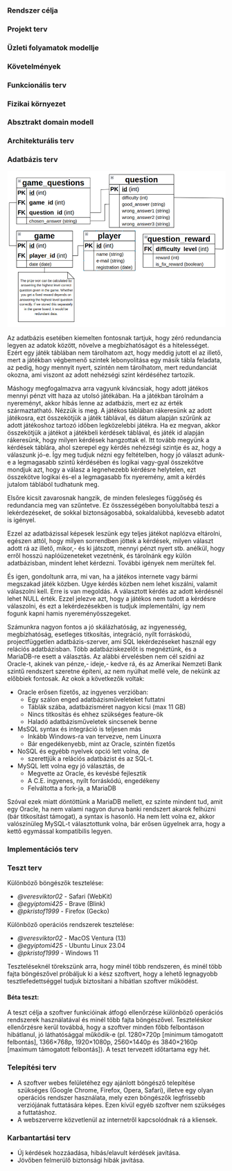 ### Rendszer célja


### Projekt terv


### Üzleti folyamatok modellje


### Követelmények


### Funkcionális terv


### Fizikai környezet


### Absztrakt domain modell


### Architekturális terv


### Adatbázis terv

![](../kepek/tamaskisprojectadatb.png)

Az adatbázis esetében kiemelten fontosnak tartjuk, hogy zéró redundancia legyen az adatok között, növelve a megbízhatóságot és a hitelességet. Ezért egy játék táblában nem tárolhatom azt, hogy meddig jutott el az illető, mert a játékban végbemenő szintek lebonyolitása egy másik tábla feladata, az pedig, hogy mennyit nyert, szintén nem tárolhatom, mert redundanciát okozna, ami viszont az adott nehézségi szint kérdéséhez tartozik. 

Máshogy megfogalmazva arra vagyunk kíváncsiak, hogy adott játékos mennyi pénzt vitt haza az utolsó játékában. Ha a játékban tárolnám a nyereményt, akkor hibás lenne az adatbázis, mert ez az érték származtatható. Nézzük is meg.
A játékos táblában rákeresünk az adott játékosra, ezt összekötjük a játék táblával, és dátum alapján szűrűnk az adott játékoshoz tartozó időben legközelebbi játékra. Ha ez megvan, akkor összekötjük a játékot a játékbeli kérdések táblával, és játék id alapján rákeresünk, hogy milyen kérdések hangzottak el. Itt tovább megyünk a kérdések táblára, ahol szerepel egy kérdés nehézségi szintje és az, hogy a válaszunk jó-e. Így meg tudjuk nézni egy feltételben, hogy jó választ adunk-e a legmagasabb szintű kérdésében és logikai vagy-gyal összekötve mondjuk azt, hogy a válasz a legnehezebb kérdésre helytelen, ezt összekötve logikai és-el a legmagasabb fix nyeremény, amit a kérdés jutalom táblából tudhatunk meg.

Elsőre kicsit zavarosnak hangzik, de minden felesleges függőség és redundancia meg van szűntetve. Ez összességében bonyolultabbá teszi a lekérdezéseket, de sokkal biztonságosabbá, sokaldalúbbá, kevesebb adatot is igényel.

Ezzel az adatbázissal képesek leszünk egy teljes játékot naplózva eltárolni, egészen attól, hogy milyen sorrendben jöttek a kérdések, milyen választ adott rá az illető, mikor,- és ki játszott, mennyi pénzt nyert stb. anélkül, hogy erről hosszú naplóüzeneteket vezetnénk, és tárolnánk egy külön adatbázisban, mindent lehet kérdezni. További igények nem merültek fel. 

És igen, gondoltunk arra, mi van, ha a játékos internete vagy bármi megszakad játék közben. Ugye kérdés közben nem lehet kiszálni, valamit válaszolni kell. Erre is van megoldás. A választott kérdés az adott kérdésnél lehet NULL érték. Ezzel jelezve azt, hogy a játékos nem tudott a kérdésre válaszolni, és ezt a lekérdezésekben is tudjuk implementálni, így nem fogunk kapni hamis nyereményösszegeket.

Számunkra nagyon fontos a jó skálázhatóság, az ingyenesség, megbízhatóság, esetleges titkosítás, integráció, nyílt forráskódú, projectfüggetlen adatbázis-szerver, ami SQL lekérdezéseket használ egy relációs adatbázisban. Több adatbáziskezelőt is megnéztünk, és a MariaDB-re esett a választás. Az alábbi érvelésben nem cél szidni az Oracle-t, akinek van pénze,- ideje,- kedve rá, és az Amerikai Nemzeti Bank szintű rendszert szeretne építeni, az nem nyúlhat mellé vele, de nekünk az előbbiek fontosak. Az okok a következők voltak:
 - Oracle erősen fizetős, az ingyenes verzióban:
   - Egy szálon enged adatbázisműveleteket futtatni
   - Táblák szába, adatbázisméret nagyon kicsi (max 11 GB)
   - Nincs titkosítás és ehhez szükséges feature-ök
   - Haladó adatbázisműveletek sincsenek benne
 - MsSQL syntax és integráció is teljesen más
   - Inkább Windows-ra van tervezve, nem Linuxra
   - Bár engedékenyebb, mint az Oracle, szintén fizetős
 - NoSQL és egyébb nyelvek opció lett volna, de
   - szerettjük a relációs adatbázist és az SQL-t. 
 - MySQL lett volna egy jó választás, de
   - Megvette az Oracle, és kevésbé fejlesztik
   - A C.E. ingyenes, nyílt forráskódú, engedékeny
   - Felváltotta a fork-ja, a MariaDB

Szóval ezek miatt döntöttünk a MariaDB mellett, ez szinte mindent tud, amit egy Oracle, ha nem valami nagyon durva banki rendszert akarok felhúzni (bár titkosítást támogat), a syntax is hasonló.
Ha nem lett volna ez, akkor valószínüleg MySQL-t választottunk volna, bár erősen ügyelnek arra, hogy a kettő egymással kompatibilis legyen.

### Implementációs terv


### Teszt terv

Különböző böngészők tesztelése:

- *@veresviktor02* - Safari (WebKit)
- *@egyiptomi425* - Brave (Blink)
- *@pkristof1999* - Firefox (Gecko)

Különböző operációs rendszerek tesztelése:

- *@veresviktor02* - MacOS Ventura (13)
- *@egyiptomi425* - Ubuntu Linux 23.04
- *@pkristof1999* - Windows 11

Teszteléseknél törekszünk arra, hogy minél több rendszeren, 
és minél több fajta böngészővel próbáljuk ki a kész szoftvert, 
hogy a lehető legnagyobb tesztlefedettséggel tudjuk biztosítani a hibátlan szoftver működést.


#### Béta teszt:

A teszt célja a szoftver funkcióinak átfogó ellenőrzése különböző operációs rendszerek használatával és minél több fajta böngészővel.
Teszteléskor ellenőrzésre kerül továbbá, hogy a szoftver minden főbb felbontáson hibátlanul, 
jó láthatósággal működik-e (pl. 1280×720p [minimum támogatott felbontás], 1366×768p, 1920×1080p, 2560×1440p és 3840×2160p [maximum támogatott felbontás]).
A teszt tervezett időtartama egy hét.


### Telepítési terv

 - A szoftver webes felületéhez egy ajánlott böngésző telepítése szükséges (Google Chrome, Firefox, Opera, Safari), illetve egy olyan operációs rendszer használata, mely ezen böngészők legfrissebb verziójának futtatására képes. Ezen kívül egyéb szoftver nem szükséges a futtatáshoz.
 - A webszerverre közvetlenül az internetről kapcsolódnak rá a kliensek.

### Karbantartási terv

 - Új kérdések hozzáadása, hibás/elavult kérdések javítása.
 - Jövőben felmerülő biztonsági hibák javítása.
